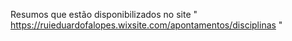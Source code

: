 Resumos que estão disponibilizados no site " https://ruieduardofalopes.wixsite.com/apontamentos/disciplinas "
